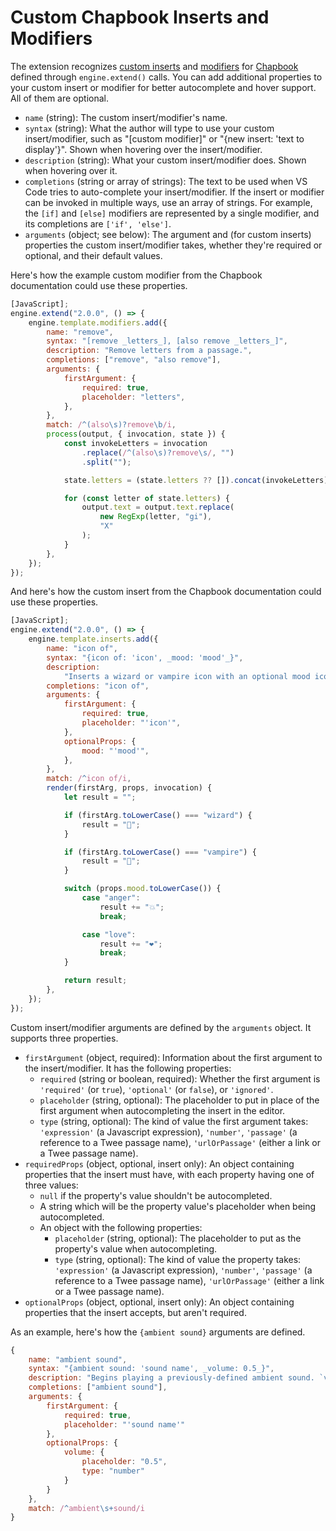 # Custom Chapbook Inserts and Modifiers

The extension recognizes [custom inserts] and [modifiers][custom modifiers] for [Chapbook] defined through `engine.extend()` calls. You can add additional properties to your custom insert or modifier for better autocomplete and hover support. All of them are optional.

-   `name` (string): The custom insert/modifier's name.
-   `syntax` (string): What the author will type to use your custom insert/modifier, such as "[custom modifier]" or "{new insert: 'text to display'}". Shown when hovering over the insert/modifier.
-   `description` (string): What your custom insert/modifier does. Shown when hovering over it.
-   `completions` (string or array of strings): The text to be used when VS Code tries to auto-complete your insert/modifier. If the insert or modifier can be invoked in multiple ways, use an array of strings. For example, the `[if]` and `[else]` modifiers are represented by a single modifier, and its completions are `['if', 'else']`.
-   `arguments` (object; see below): The argument and (for custom inserts) properties the custom insert/modifier takes, whether they're required or optional, and their default values.

Here's how the example custom modifier from the Chapbook documentation could use these properties.

```javascript
[JavaScript];
engine.extend("2.0.0", () => {
    engine.template.modifiers.add({
        name: "remove",
        syntax: "[remove _letters_], [also remove _letters_]",
        description: "Remove letters from a passage.",
        completions: ["remove", "also remove"],
        arguments: {
            firstArgument: {
                required: true,
                placeholder: "letters",
            },
        },
        match: /^(also\s)?remove\b/i,
        process(output, { invocation, state }) {
            const invokeLetters = invocation
                .replace(/^(also\s)?remove\s/, "")
                .split("");

            state.letters = (state.letters ?? []).concat(invokeLetters);

            for (const letter of state.letters) {
                output.text = output.text.replace(
                    new RegExp(letter, "gi"),
                    "X"
                );
            }
        },
    });
});
```

And here's how the custom insert from the Chapbook documentation could use these properties.

```javascript
[JavaScript];
engine.extend("2.0.0", () => {
    engine.template.inserts.add({
        name: "icon of",
        syntax: "{icon of: 'icon', _mood: 'mood'_}",
        description:
            "Inserts a wizard or vampire icon with an optional mood icon. `icon` can be either `wizard` or `vampire`. `mood` is optional, and can be either `anger` or `love`.",
        completions: "icon of",
        arguments: {
            firstArgument: {
                required: true,
                placeholder: "'icon'",
            },
            optionalProps: {
                mood: "'mood'",
            },
        },
        match: /^icon of/i,
        render(firstArg, props, invocation) {
            let result = "";

            if (firstArg.toLowerCase() === "wizard") {
                result = "🧙";
            }

            if (firstArg.toLowerCase() === "vampire") {
                result = "🧛";
            }

            switch (props.mood.toLowerCase()) {
                case "anger":
                    result += "💥";
                    break;

                case "love":
                    result += "❤️";
                    break;
            }

            return result;
        },
    });
});
```

Custom insert/modifier arguments are defined by the `arguments` object. It supports three properties.

-   `firstArgument` (object, required): Information about the first argument to the insert/modifier. It has the following properties:
    -   `required` (string or boolean, required): Whether the first argument is `'required'` (or `true`), `'optional'` (or `false`), or `'ignored'`.
    -   `placeholder` (string, optional): The placeholder to put in place of the first argument when autocompleting the insert in the editor.
    -   `type` (string, optional): The kind of value the first argument takes: `'expression'` (a Javascript expression), `'number'`, `'passage'` (a reference to a Twee passage name), `'urlOrPassage'` (either a link or a Twee passage name).
-   `requiredProps` (object, optional, insert only): An object containing properties that the insert must have, with each property having one of three values:
    -   `null` if the property's value shouldn't be autocompleted.
    -   A string which will be the property value's placeholder when being autocompleted.
    -   An object with the following properties:
        -   `placeholder` (string, optional): The placeholder to put as the property's value when autocompleting.
        -   `type` (string, optional): The kind of value the property takes: `'expression'` (a Javascript expression), `'number'`, `'passage'` (a reference to a Twee passage name), `'urlOrPassage'` (either a link or a Twee passage name).
-   `optionalProps` (object, optional, insert only): An object containing properties that the insert accepts, but aren't required.

As an example, here's how the `{ambient sound}` arguments are defined.

```javascript
{
    name: "ambient sound",
    syntax: "{ambient sound: 'sound name', _volume: 0.5_}",
    description: "Begins playing a previously-defined ambient sound. `volume` can be omitted; by default, the ambient sound is played at full volume.",
    completions: ["ambient sound"],
    arguments: {
        firstArgument: {
            required: true,
            placeholder: "'sound name'"
        },
        optionalProps: {
            volume: {
                placeholder: "0.5",
                type: "number"
            }
        }
    },
    match: /^ambient\s+sound/i
}
```

[Chapbook]: https://klembot.github.io/chapbook/
[custom inserts]: https://klembot.github.io/chapbook/guide/advanced/adding-custom-inserts.html
[custom modifiers]: https://klembot.github.io/chapbook/guide/advanced/adding-custom-modifiers.html
